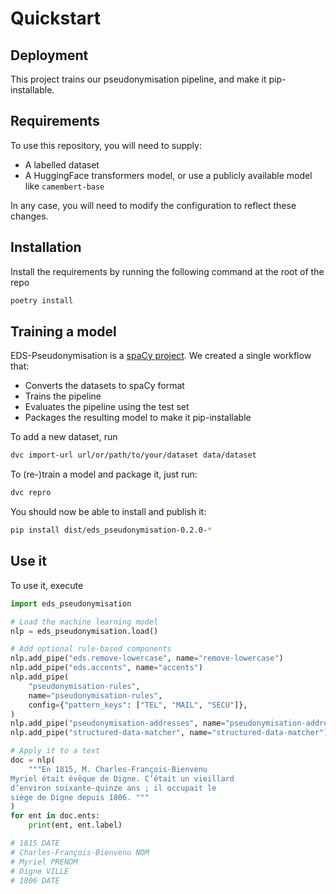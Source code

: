 # Quickstart

## Deployment

This project trains our pseudonymisation pipeline, and make it pip-installable.

## Requirements

To use this repository, you will need to supply:

- A labelled dataset
- A HuggingFace transformers model, or use a publicly available model like `camembert-base`

In any case, you will need to modify the configuration to reflect these changes.

## Installation

Install the requirements by running the following command at the root of the repo

<div class="termy">

```bash
poetry install
```

</div>

## Training a model

EDS-Pseudonymisation is a [spaCy project](https://spacy.io/usage/projects).
We created a single workflow that:

- Converts the datasets to spaCy format
- Trains the pipeline
- Evaluates the pipeline using the test set
- Packages the resulting model to make it pip-installable

To add a new dataset, run

<div class="termy">

```bash
dvc import-url url/or/path/to/your/dataset data/dataset
```

</div>

To (re-)train a model and package it, just run:

<div class="termy">

```bash
dvc repro
```

</div>

You should now be able to install and publish it:

```bash
pip install dist/eds_pseudonymisation-0.2.0-*
```

## Use it

To use it, execute

```python
import eds_pseudonymisation

# Load the machine learning model
nlp = eds_pseudonymisation.load()

# Add optional rule-based components
nlp.add_pipe("eds.remove-lowercase", name="remove-lowercase")
nlp.add_pipe("eds.accents", name="accents")
nlp.add_pipe(
    "pseudonymisation-rules",
    name="pseudonymisation-rules",
    config={"pattern_keys": ["TEL", "MAIL", "SECU"]},
)
nlp.add_pipe("pseudonymisation-addresses", name="pseudonymisation-addresses")
nlp.add_pipe("structured-data-matcher", name="structured-data-matcher")

# Apply it to a text
doc = nlp(
    """En 1815, M. Charles-François-Bienvenu
Myriel était évêque de Digne. C’était un vieillard
d’environ soixante-quinze ans ; il occupait le
siège de Digne depuis 1806. """
)
for ent in doc.ents:
    print(ent, ent.label)

# 1815 DATE
# Charles-François-Bienvenu NOM
# Myriel PRENOM
# Digne VILLE
# 1806 DATE
```
